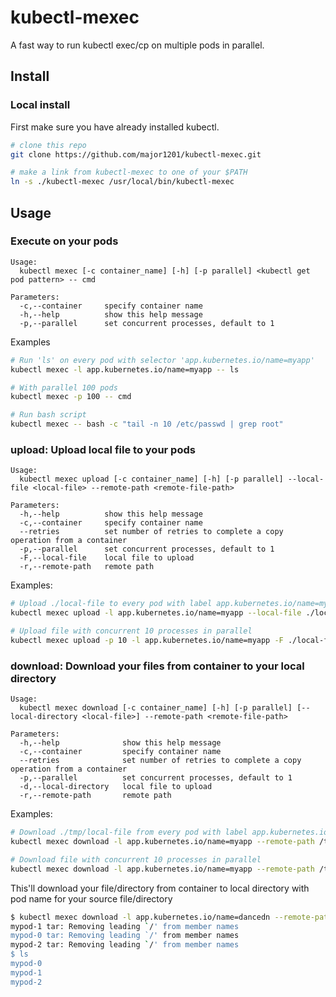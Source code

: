 # kubectl-mexec

A fast way to run kubectl exec/cp on multiple pods in parallel.

## Install

### Local install

First make sure you have already installed kubectl.

```bash
# clone this repo
git clone https://github.com/major1201/kubectl-mexec.git

# make a link from kubectl-mexec to one of your $PATH
ln -s ./kubectl-mexec /usr/local/bin/kubectl-mexec
```

## Usage

### Execute on your pods

```
Usage:
  kubectl mexec [-c container_name] [-h] [-p parallel] <kubectl get pod pattern> -- cmd

Parameters:
  -c,--container     specify container name
  -h,--help          show this help message
  -p,--parallel      set concurrent processes, default to 1
```

Examples

```bash
# Run 'ls' on every pod with selector 'app.kubernetes.io/name=myapp'
kubectl mexec -l app.kubernetes.io/name=myapp -- ls

# With parallel 100 pods
kubectl mexec -p 100 -- cmd

# Run bash script
kubectl mexec -- bash -c "tail -n 10 /etc/passwd | grep root"
```

### upload: Upload local file to your pods

```
Usage:
  kubectl mexec upload [-c container_name] [-h] [-p parallel] --local-file <local-file> --remote-path <remote-file-path>

Parameters:
  -h,--help          show this help message
  -c,--container     specify container name
  --retries          set number of retries to complete a copy operation from a container
  -p,--parallel      set concurrent processes, default to 1
  -F,--local-file    local file to upload
  -r,--remote-path   remote path
```

Examples:

```bash
# Upload ./local-file to every pod with label app.kubernetes.io/name=myapp in /tmp/local-file
kubectl mexec upload -l app.kubernetes.io/name=myapp --local-file ./local-file --remote-path /tmp/local-file

# Upload file with concurrent 10 processes in parallel
kubectl mexec upload -p 10 -l app.kubernetes.io/name=myapp -F ./local-file -r /tmp/local-file
```

### download: Download your files from container to your local directory

```
Usage:
  kubectl mexec download [-c container_name] [-h] [-p parallel] [--local-directory <local-file>] --remote-path <remote-file-path>

Parameters:
  -h,--help              show this help message
  -c,--container         specify container name
  --retries              set number of retries to complete a copy operation from a container
  -p,--parallel          set concurrent processes, default to 1
  -d,--local-directory   local file to upload
  -r,--remote-path       remote path
```

Examples:

```bash
# Download ./tmp/local-file from every pod with label app.kubernetes.io/name=myapp to pwd with pod name for each pod
kubectl mexec download -l app.kubernetes.io/name=myapp --remote-path /tmp/local-file

# Download file with concurrent 10 processes in parallel
kubectl mexec download -l app.kubernetes.io/name=myapp --remote-path /tmp/local-file -p 10
```

This'll download your file/directory from container to local directory with pod name for your source file/directory

```bash
$ kubectl mexec download -l app.kubernetes.io/name=dancedn --remote-path /tmp/myfile.sh -c my -p 3
mypod-1 tar: Removing leading `/' from member names
mypod-0 tar: Removing leading `/' from member names
mypod-2 tar: Removing leading `/' from member names
$ ls
mypod-0
mypod-1
mypod-2
```
